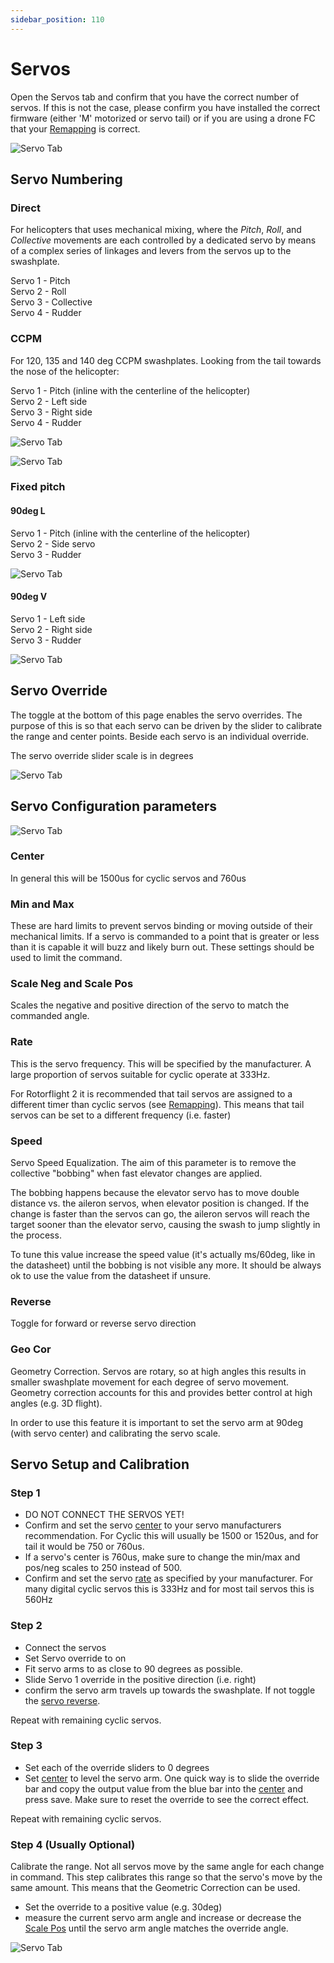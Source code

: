 ```yaml
---
sidebar_position: 110
---
```


# Servos

Open the Servos tab and confirm that you have the correct number of servos. If this is not the case, please confirm you have installed the correct firmware (either 'M' motorized or servo tail) or if you are using a drone FC that your [Remapping](Remapping.md)  is correct.

![Servo Tab](./img/servo-1.png)

## Servo Numbering

### Direct  

For helicopters that uses mechanical mixing, where the _Pitch_, _Roll_, and _Collective_ movements are each controlled by a dedicated servo by means of a complex series of linkages and levers from the servos up to the swashplate. 

Servo 1 - Pitch  
Servo 2 - Roll  
Servo 3 - Collective  
Servo 4 - Rudder  

### CCPM  

For 120, 135 and 140 deg CCPM swashplates. 
Looking from the tail towards the nose of the helicopter:

Servo 1 - Pitch (inline with the centerline of the helicopter)    
Servo 2 - Left side  
Servo 3 - Right side  
Servo 4 - Rudder  

![Servo Tab](./img/servo-120deg-x3.png)

![Servo Tab](./img/servo-2.png)

### Fixed pitch  

#### 90deg L  

Servo 1 - Pitch (inline with the centerline of the helicopter)    
Servo 2 - Side servo  
Servo 3 - Rudder  

![Servo Tab](./img/servo-90deg-x2.png)

#### 90deg V   

Servo 1 - Left side    
Servo 2 - Right side  
Servo 3 - Rudder  

![Servo Tab](./img/servo-45deg-x2.png)

## Servo Override

The toggle at the bottom of this page enables the servo overrides. The purpose of this is so that each servo can be driven by the slider to calibrate the range and center points. Beside each servo is an individual override.

The servo override slider scale is in degrees

![Servo Tab](./img/servo-3.png)

## Servo Configuration parameters 

![Servo Tab](./img/servo-4.png)

### Center

In general this will be 1500us for cyclic servos and 760us

### Min and Max

These are hard limits to prevent servos binding or moving outside of their mechanical limits. If a servo is commanded to a point that is greater or less than it is capable it will buzz and likely burn out. These settings should be used to limit the command.

### Scale Neg and Scale Pos

Scales the negative and positive direction of the servo to match the commanded angle.

### Rate 

This is the servo frequency. This will be specified by the manufacturer. A large proportion of servos suitable for cyclic operate at 333Hz.  

For Rotorflight 2 it is recommended that tail servos are assigned to a different timer than cyclic servos (see [Remapping](Remapping.md)). This means that tail servos can be set to a different frequency (i.e. faster)  

### Speed

Servo Speed Equalization. The aim of this parameter is to remove the collective "bobbing" when fast elevator changes are applied.

The bobbing happens because the elevator servo has to move double distance vs. the aileron servos, when elevator position is changed.
If the change is faster than the servos can go, the aileron servos will reach the target sooner than the elevator servo, causing the swash to jump slightly in the process.

To tune this value increase the speed value (it's actually ms/60deg, like in the datasheet) until the bobbing is not visible any more. It should be always ok to use the value from the datasheet if unsure.

### Reverse

Toggle for forward or reverse servo direction

### Geo Cor

Geometry Correction. Servos are rotary, so at high angles this results in smaller swashplate movement for each degree of servo movement. Geometry correction accounts for this and provides better control at high angles (e.g. 3D flight).

In order to use this feature it is important to set the servo arm at 90deg (with servo center) and calibrating the servo scale. 

## Servo Setup and Calibration

### Step 1

* DO NOT CONNECT THE SERVOS YET!
* Confirm and set the servo [center](#center) to your servo manufacturers recommendation. For Cyclic this will usually be 1500 or 1520us, and for tail it would be 750 or 760us.
* If a servo's center is 760us, make sure to change the min/max and pos/neg scales to 250 instead of 500.
* Confirm and set the servo [rate](#rate) as specified by your manufacturer. For many digital cyclic servos this is 333Hz and for most tail servos this is 560Hz

### Step 2

* Connect the servos
* Set Servo override to on
* Fit servo arms to as close to 90 degrees as possible.
* Slide Servo 1 override in the positive direction (i.e. right)
* confirm the servo arm travels up towards the swashplate. If not toggle the [servo reverse](#reverse).

Repeat with remaining cyclic servos.

### Step 3

* Set each of the override sliders to 0 degrees
* Set [center](#center) to level the servo arm. One quick way is to slide the override bar and copy the output value from the blue bar into the [center](#center) and press save. Make sure to reset the override to see the correct effect.

Repeat with remaining cyclic servos.

### Step 4 (Usually Optional)

Calibrate the range. Not all servos move by the same angle for each change in command. This step calibrates this range so that the servo's move by the same amount. This means that the Geometric Correction can be used.
* Set the override to a positive value (e.g. 30deg)
* measure the current servo arm angle and increase or decrease the [Scale Pos](#scale-neg-and-scale-pos) until the servo arm angle matches the override angle.

![Servo Tab](./img/servo-5.png)





